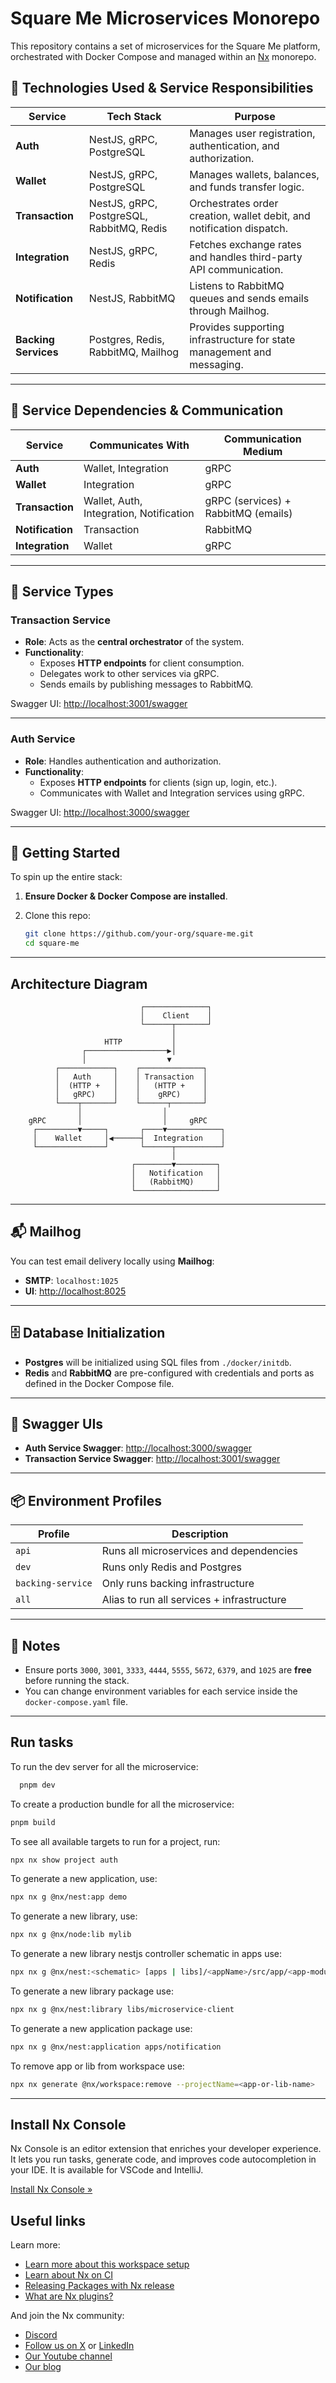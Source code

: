 # Square Me Microservices Monorepo

This repository contains a set of microservices for the Square Me platform, orchestrated with Docker Compose and managed within an [Nx](https://nx.dev/) monorepo.

## 🧰 Technologies Used & Service Responsibilities

| Service              | Tech Stack                                | Purpose                                                                |
| -------------------- | ----------------------------------------- | ---------------------------------------------------------------------- |
| **Auth**             | NestJS, gRPC, PostgreSQL                  | Manages user registration, authentication, and authorization.          |
| **Wallet**           | NestJS, gRPC, PostgreSQL                  | Manages wallets, balances, and funds transfer logic.                   |
| **Transaction**      | NestJS, gRPC, PostgreSQL, RabbitMQ, Redis | Orchestrates order creation, wallet debit, and notification dispatch.  |
| **Integration**      | NestJS, gRPC, Redis                       | Fetches exchange rates and handles third-party API communication.      |
| **Notification**     | NestJS, RabbitMQ                          | Listens to RabbitMQ queues and sends emails through Mailhog.           |
| **Backing Services** | Postgres, Redis, RabbitMQ, Mailhog        | Provides supporting infrastructure for state management and messaging. |

---

## 🔗 Service Dependencies & Communication

| Service          | Communicates With                       | Communication Medium                |
| ---------------- | --------------------------------------- | ----------------------------------- |
| **Auth**         | Wallet, Integration                     | gRPC                                |
| **Wallet**       | Integration                             | gRPC                                |
| **Transaction**  | Wallet, Auth, Integration, Notification | gRPC (services) + RabbitMQ (emails) |
| **Notification** | Transaction                             | RabbitMQ                            |
| **Integration**  | Wallet                                  | gRPC                                |

---

## 🔀 Service Types

### Transaction Service

- **Role**: Acts as the **central orchestrator** of the system.
- **Functionality**:
  - Exposes **HTTP endpoints** for client consumption.
  - Delegates work to other services via gRPC.
  - Sends emails by publishing messages to RabbitMQ.

Swagger UI: [http://localhost:3001/swagger](http://localhost:3001/swagger)

---

### Auth Service

- **Role**: Handles authentication and authorization.
- **Functionality**:
  - Exposes **HTTP endpoints** for clients (sign up, login, etc.).
  - Communicates with Wallet and Integration services using gRPC.

Swagger UI: [http://localhost:3000/swagger](http://localhost:3000/swagger)

---

## 🚀 Getting Started

To spin up the entire stack:

1. **Ensure Docker & Docker Compose are installed**.
2. Clone this repo:

   ```bash
   git clone https://github.com/your-org/square-me.git
   cd square-me
   ```

---

## Architecture Diagram

                                 ┌──────────────┐
                                 │    Client    │
                                 └──────┬───────┘
                                        │
                         HTTP           │
                    ┌──────────────────▶│
                    │                  ▼
              ┌────────────┐    ┌──────────────┐
              │   Auth     │    │ Transaction  │
              │  (HTTP +   │    │   (HTTP +    │
              │   gRPC)    │    │    gRPC)     │
              └────┬───────┘    └──────┬───────┘
                   │                  │
        gRPC       │                  │     gRPC
         ┌─────────▼─────┐       ┌────▼────────────┐
         │    Wallet     │◀──────┤  Integration    │
         └───────────────┘       └──────┬──────────┘
                                        │
                               ┌────────▼─────────┐
                               │   Notification   │
                               │   (RabbitMQ)     │
                               └──────────────────┘

---

## 📬 Mailhog

You can test email delivery locally using **Mailhog**:

- **SMTP**: `localhost:1025`
- **UI**: [http://localhost:8025](http://localhost:8025)

---

## 🗄️ Database Initialization

- **Postgres** will be initialized using SQL files from `./docker/initdb`.
- **Redis** and **RabbitMQ** are pre-configured with credentials and ports as defined in the Docker Compose file.

---

## 🧪 Swagger UIs

- **Auth Service Swagger**: [http://localhost:3000/swagger](http://localhost:3000/swagger)
- **Transaction Service Swagger**: [http://localhost:3001/swagger](http://localhost:3001/swagger)

---

## 📦 Environment Profiles

| Profile           | Description                                |
| ----------------- | ------------------------------------------ |
| `api`             | Runs all microservices and dependencies    |
| `dev`             | Runs only Redis and Postgres               |
| `backing-service` | Only runs backing infrastructure           |
| `all`             | Alias to run all services + infrastructure |

---

## 📌 Notes

- Ensure ports `3000`, `3001`, `3333`, `4444`, `5555`, `5672`, `6379`, and `1025` are **free** before running the stack.
- You can change environment variables for each service inside the `docker-compose.yaml` file.

---

## Run tasks

To run the dev server for all the microservice:

```sh
  pnpm dev
```

To create a production bundle for all the microservice:

```sh
pnpm build
```

To see all available targets to run for a project, run:

```sh
npx nx show project auth
```

To generate a new application, use:

```sh
npx nx g @nx/nest:app demo
```

To generate a new library, use:

```sh
npx nx g @nx/node:lib mylib
```

To generate a new library nestjs controller schematic in apps use:

```sh
npx nx g @nx/nest:<schematic> [apps | libs]/<appName>/src/app/<app-module-folder>/<schematic-name>
```

To generate a new library package use:

```sh
npx nx g @nx/nest:library libs/microservice-client
```

To generate a new application package use:

```sh
npx nx g @nx/nest:application apps/notification
```

To remove app or lib from workspace use:

```sh
npx nx generate @nx/workspace:remove --projectName=<app-or-lib-name>
```

---

## Install Nx Console

Nx Console is an editor extension that enriches your developer experience. It lets you run tasks, generate code, and improves code autocompletion in your IDE. It is available for VSCode and IntelliJ.

[Install Nx Console &raquo;](https://nx.dev/getting-started/editor-setup?utm_source=nx_project&utm_medium=readme&utm_campaign=nx_projects)

## Useful links

Learn more:

- [Learn more about this workspace setup](https://nx.dev/nx-api/nest?utm_source=nx_project&utm_medium=readme&utm_campaign=nx_projects)
- [Learn about Nx on CI](https://nx.dev/ci/intro/ci-with-nx?utm_source=nx_project&utm_medium=readme&utm_campaign=nx_projects)
- [Releasing Packages with Nx release](https://nx.dev/features/manage-releases?utm_source=nx_project&utm_medium=readme&utm_campaign=nx_projects)
- [What are Nx plugins?](https://nx.dev/concepts/nx-plugins?utm_source=nx_project&utm_medium=readme&utm_campaign=nx_projects)

And join the Nx community:

- [Discord](https://go.nx.dev/community)
- [Follow us on X](https://twitter.com/nxdevtools) or [LinkedIn](https://www.linkedin.com/company/nrwl)
- [Our Youtube channel](https://www.youtube.com/@nxdevtools)
- [Our blog](https://nx.dev/blog?utm_source=nx_project&utm_medium=readme&utm_campaign=nx_projects)
